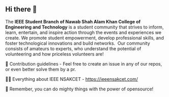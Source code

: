 ## Hi there 👋

<!--

**Here are some ideas to get you started:**

🙋‍♀️ A short introduction - what is your organization all about?
🌈 Contribution guidelines - how can the community get involved?
👩‍💻 Useful resources - where can the community find your docs? Is there anything else the community should know?
🍿 Fun facts - what does your team eat for breakfast?
🧙 Remember, you can do mighty things with the power of [Markdown](https://docs.github.com/github/writing-on-github/getting-started-with-writing-and-formatting-on-github/basic-writing-and-formatting-syntax)
-->
The **IEEE Student Branch of Nawab Shah Alam Khan College of Engineering and Technology** is a student community that strives to inform, learn, entertain, and inspire action through the events and experiences we create. We promote student empowerment, develop professional skills, and foster technological innovations and build networks. ​ Our community consists of amateurs to experts, who understand the potential of volunteering and how priceless volunteers are!

🌈 Contribution guidelines - Feel free to create an issue in any of our repos, or even better solve them by a pr. 

👩‍💻 Everything about IEEE NSAKCET - https://ieeensakcet.com/

🧙 Remember, you can do mighty things with the power of opensource!
